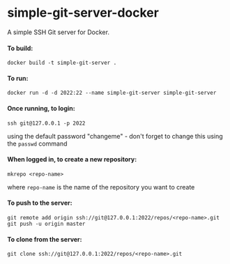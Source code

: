 # simple-git-server-docker
A simple SSH Git server for Docker.

#### To build:
```
docker build -t simple-git-server .
```

#### To run:
```
docker run -d -d 2022:22 --name simple-git-server simple-git-server
```

#### Once running, to login:
```
ssh git@127.0.0.1 -p 2022
```
using the default password "changeme" - don't forget to change this using the ```passwd``` command

#### When logged in, to create a new repository:
```
mkrepo <repo-name>
```
where ```repo-name``` is the name of the repository you want to create

#### To push to the server:
```
git remote add origin ssh://git@127.0.0.1:2022/repos/<repo-name>.git
git push -u origin master
```

#### To clone from the server:
```
git clone ssh://git@127.0.0.1:2022/repos/<repo-name>.git
```
